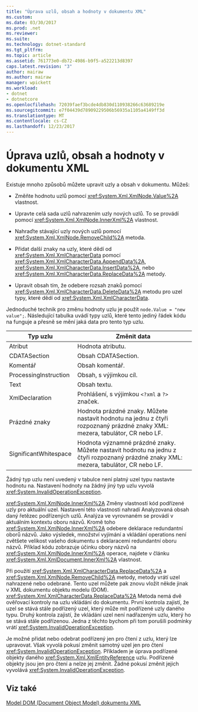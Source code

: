 ```yaml
---
title: "Úprava uzlů, obsah a hodnoty v dokumentu XML"
ms.custom: 
ms.date: 03/30/2017
ms.prod: .net
ms.reviewer: 
ms.suite: 
ms.technology: dotnet-standard
ms.tgt_pltfrm: 
ms.topic: article
ms.assetid: 761773e0-db72-4986-b9f5-a522213d8397
caps.latest.revision: "3"
author: mairaw
ms.author: mairaw
manager: wpickett
ms.workload:
- dotnet
- dotnetcore
ms.openlocfilehash: 72039faef3bcde4db830d110938266c63689219e
ms.sourcegitcommit: e7f04439d78909229506b56935a1105a4149ff3d
ms.translationtype: MT
ms.contentlocale: cs-CZ
ms.lasthandoff: 12/23/2017
---
```

# <a name="modifying-nodes-content-and-values-in-an-xml-document"></a>Úprava uzlů, obsah a hodnoty v dokumentu XML
Existuje mnoho způsobů můžete upravit uzly a obsah v dokumentu. Můžeš:  
  
-   Změňte hodnotu uzlů pomocí <xref:System.Xml.XmlNode.Value%2A> vlastnost.  
  
-   Upravte celá sada uzlů nahrazením uzly nových uzlů. To se provádí pomocí <xref:System.Xml.XmlNode.InnerXml%2A> vlastnost.  
  
-   Nahraďte stávající uzly nových uzlů pomocí <xref:System.Xml.XmlNode.RemoveChild%2A> metoda.  
  
-   Přidat další znaky na uzly, které dědí od <xref:System.Xml.XmlCharacterData> pomocí <xref:System.Xml.XmlCharacterData.AppendData%2A>, <xref:System.Xml.XmlCharacterData.InsertData%2A>, nebo <xref:System.Xml.XmlCharacterData.ReplaceData%2A> metody.  
  
-   Upravit obsah tím, že odebere rozsah znaků pomocí <xref:System.Xml.XmlCharacterData.DeleteData%2A> metodu pro uzel typy, které dědí od <xref:System.Xml.XmlCharacterData>.  
  
 Jednoduché technik pro změnu hodnoty uzlu je použít `node.Value = "new value";`. Následující tabulka uvádí typy uzlů, které tento jediný řádek kódu na funguje a přesně se mění jaká data pro tento typ uzlu.  
  
|Typ uzlu|Změnit data|  
|---------------|------------------|  
|Atribut|Hodnota atributu.|  
|CDATASection|Obsah CDATASection.|  
|Komentář|Obsah komentář.|  
|ProcessingInstruction|Obsah, s výjimkou cíl.|  
|Text|Obsah textu.|  
|XmlDeclaration|Prohlášení, s výjimkou `<?xml` a `?>` značek.|  
|Prázdné znaky|Hodnota prázdné znaky. Můžete nastavit hodnotu na jednu z čtyři rozpoznaný prázdné znaky XML: mezera, tabulátor, CR nebo LF.|  
|SignificantWhitespace|Hodnota významné prázdné znaky. Můžete nastavit hodnotu na jednu z čtyři rozpoznaný prázdné znaky XML: mezera, tabulátor, CR nebo LF.|  
  
 Žádný typ uzlu není uvedený v tabulce není platný uzel typu nastavte hodnotu na. Nastavení hodnoty na žádný jiný typ uzlu vyvolá <xref:System.InvalidOperationException>.  
  
 <xref:System.Xml.XmlNode.InnerXml%2A> Změny vlastností kód podřízené uzly pro aktuální uzel. Nastavení této vlastnosti nahradí Analyzovaná obsah daný řetězec podřízených uzlů. Analýza ve vyrovnaném se provádí v aktuálním kontextu oboru názvů. Kromě toho <xref:System.Xml.XmlNode.InnerXml%2A> odebere deklarace redundantní oborů názvů. Jako výsledek, množství vyjímání a vkládání operations není zvětšete velikost vašeho dokumentu s deklaracemi redundantní oboru názvů. Příklad kódu zobrazuje účinku obory názvů na <xref:System.Xml.XmlNode.InnerXml%2A> operace, najdete v článku <xref:System.Xml.XmlDocument.InnerXml%2A> vlastnost.  
  
 Při použití <xref:System.Xml.XmlCharacterData.ReplaceData%2A> a <xref:System.Xml.XmlNode.RemoveChild%2A> metody, metody vrátí uzel nahrazené nebo odebrané. Tento uzel můžete pak znovu vložit někde jinak v XML dokumentu objektu modelu (DOM). <xref:System.Xml.XmlCharacterData.ReplaceData%2A> Metoda nemá dvě ověřovací kontroly na uzlu vkládání do dokumentu. První kontrola zajistí, že uzel se stává stále podřízený uzel, který může mít podřízené uzly daného typu. Druhý kontrola zajistí, že vkládání uzel není nadřazeným uzlu, který ho se stává stále podřízenou. Jedna z těchto bychom při tom porušili podmínky vrátí <xref:System.InvalidOperationException>.  
  
 Je možné přidat nebo odebrat podřízený jen pro čtení z uzlu, který lze upravovat. Však vyvolá pokusí změnit samotný uzel jen pro čtení <xref:System.InvalidOperationException>. Příkladem je úprava podřízené objekty daného <xref:System.Xml.XmlEntityReference> uzlu. Podřízené objekty jsou jen pro čtení a nelze jej změnit. Žádné pokusí změnit jejich vyvolává <xref:System.InvalidOperationException>.  
  
## <a name="see-also"></a>Viz také  
 [Model DOM (Document Object Model) dokumentu XML](../../../../docs/standard/data/xml/xml-document-object-model-dom.md)
